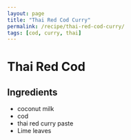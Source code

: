 ```yaml
---
layout: page
title: "Thai Red Cod Curry"
permalink: /recipe/thai-red-cod-curry/
tags: [cod, curry, thai]
---
```


# Thai Red Cod

## Ingredients
- coconut milk
- cod
- thai red curry paste
- Lime leaves


